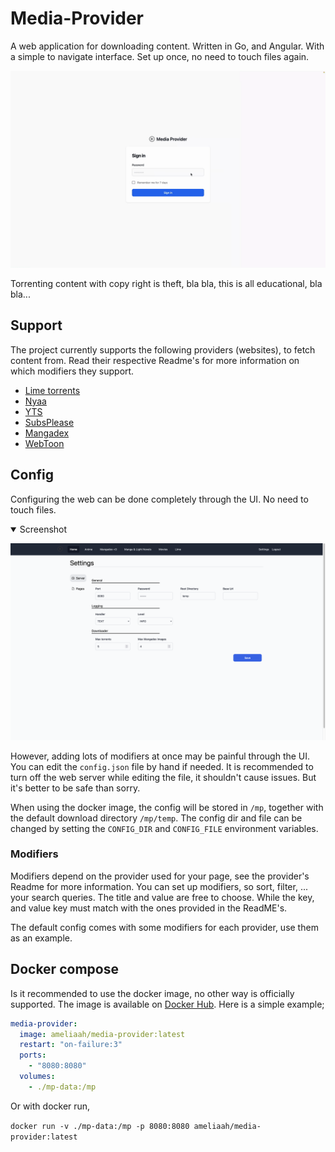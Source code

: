 # Media-Provider

A web application for downloading content. Written in Go, and Angular. With a simple to navigate interface.
Set up once, no need to touch files again. 

![Preview](./assets/demo.gif)


Torrenting content with copy right is theft, bla bla, this is all educational, bla bla...

## Support

The project currently supports the following providers (websites), to fetch content from.
Read their respective Readme's for more information on which modifiers they support.

- [Lime torrents](providers/yoitsu/limetorrents/Readme.MD)
- [Nyaa](nyaaReadme.MD)
- [YTS](providers/yoitsu/yts/Readme.MD)
- [SubsPlease](providers/yoitsu/subsplease/Readme.MD)
- [Mangadex](providers/mangadex/Readme.MD)
- [WebToon](providers/webtoon/Readme.MD)

## Config

Configuring the web can be done completely through the UI. No need to touch files.

<details open>
<summary>Screenshot</summary>

![Settings Preview](./assets/settings.png)

</details>

However, adding lots of modifiers at once may be painful through the UI. You can edit the `config.json` file by hand if needed.
It is recommended to turn off the web server while editing the file, it shouldn't cause issues. But it's better to be safe than sorry.

When using the docker image, the config will be stored in `/mp`, together with the default download directory `/mp/temp`.
The config dir and file can be changed by setting the `CONFIG_DIR` and `CONFIG_FILE` environment variables.

### Modifiers

Modifiers depend on the provider used for your page, see the provider's Readme for more information.
You can set up modifiers, so sort, filter, ... your search queries. The title and value are free to choose.
While the key, and value key must match with the ones provided in the ReadME's.

The default config comes with some modifiers for each provider, use them as an example.

## Docker compose

Is it recommended to use the docker image, no other way is officially supported.
The image is available on [Docker Hub](https://hub.docker.com/r/ameliaah/media-provider). 
Here is a simple example;

```yaml
media-provider:
  image: ameliaah/media-provider:latest
  restart: "on-failure:3"
  ports:
    - "8080:8080"
  volumes:
    - ./mp-data:/mp
```

Or with docker run, 

`docker run -v ./mp-data:/mp -p 8080:8080 ameliaah/media-provider:latest`
